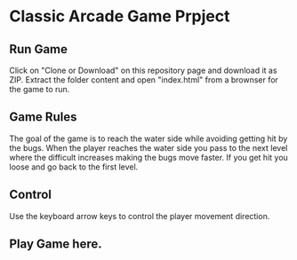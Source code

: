 # Classic Arcade Game Prpject
## Run Game
Click on "Clone or Download" on this repository page and download it as ZIP. Extract the folder content and open "index.html" from a brownser for the game to run.
## Game Rules
The goal of the game is to reach the water side while avoiding getting hit by the bugs. When the player reaches the water side you pass to the next level where the difficult increases making the bugs move faster. If you get hit you loose and go back to the first level.
## Control
Use the keyboard arrow keys to control the player movement direction.
## Play Game here.
